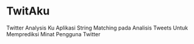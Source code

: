 # TwitAku
Twitter Analysis Ku
Aplikasi String Matching pada Analisis Tweets 
Untuk Memprediksi Minat Pengguna Twitter
